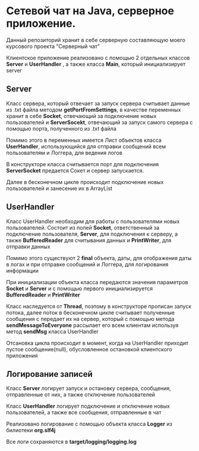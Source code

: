<h1>Cетевой чат на Java, серверное приложение.</h1>

<p>Данный репозиторий хранит в себе серверную составляющую моего курсового проекта "Серверный чат"</p>
<p>Клиентское приложение реализовано с помощью 2 отдельных классов <strong>Server</strong> и <strong>UserHandler</strong> , а также класса <strong>Main</strong>, который инициализирует server </p>
<h2>Server</h2>
<p>Класс сервера, который отвечает за запуск сервера считывает данные из .txt файла методом  <strong>getPortFromSettings</strong>, в качестве переменных хранит в себе <strong>Socket</strong>, отвечающий
  за подключение новых пользователей и <strong>ServerSocekt</strong>, 
  отвечающий за запуск самого сервера с помощью порта, полученного из .txt файла</p>
  <p> Помимо этого в переменных имеется Лист объектов класса <strong>UserHandler</strong>, использующийся для отправки сообщений всем пользователям и Логгера, для ведения логов </p>
<p>В конструкторе класса считывается порт для подключения <strong>ServerSocket</strong> предается Сокет и сервер запускается.</p>
<p>Далее в бесконечном цикле происходит подключение новых пользователей и занесение их в ArrayList</p>
<h2>UserHandler</h2>
<p>Класс UserHandler необходим для работы с пользователями новых пользователей. Состоит из полей <strong>Socket</strong>, ответственный за подключение пользователя, <strong>Server</strong>, для подключения к серверу, 
  а также <strong>BufferedReader</strong> для считывания данных и <strong>PrintWriter</strong>, 
  для отправки данных
</p>
<p>Помимо этого существуют 2 <strong>final</strong> объекта, даты, для отображения даты в логах и при отправке сообщений и Логгера, для логирования информации</p>
<p>При инициализации объекта класса передаются значения параметров <strong>Socket</strong> и <strong>Server</strong> и с помощью первого инициализируется <strong>BufferedReader</strong> и <strong>PrintWriter</strong></p>
<p>Класс наследуется от <strong>Thread</strong>, поэтому в конструкторе прописан запуск потока, далее поток в бесконечном цикле считывает полученные сообщения с передает их на сервер, 
  который с помощью метода <strong>sendMessageToEveryone</strong> рассылает его всем клиентам используя метод <strong>sendMsg</strong> класса UserHandler</p>
<p>Отсановка цикла происходит в момент, когда на UserHandler приходит пустое сообщение(null), обусловленное остановкой клиентского приложения</p>
<h2>Логирование записей</h2>
<p>Класс <strong>Server</strong> логирует запуск и остановку сервера, сообщения, отправленные от них, а также отключение пользователей</p>
<p>Класс <strong>UserHandler</strong> логирует подключение и отключение новых пользователей, а также все сообщения, отправленные в чат</p>
<p>Реализовано логирование с помощью объекта класса <strong>Logger</strong> из билиотеки <strong>org.slf4j</strong> </p>
<p>Все логи сохраняются в <strong>target/logging/logging.log</strong></p>
